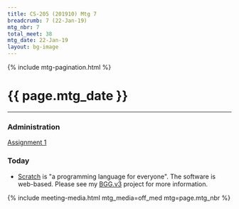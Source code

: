 ```yaml
---
title: CS-205 (201910) Mtg 7
breadcrumb: 7 (22-Jan-19)
mtg_nbr: 7
total_meet: 38
mtg_date: 22-Jan-19
layout: bg-image
---
```

{% include mtg-pagination.html %}
<h1 class="text-center">{{ page.mtg_date }}</h1>
<hr />

### Administration

[Assignment 1](../assignments.html)

### Today

* [Scratch](http://scratch.mit.edu/) is "a programming language for everyone". The software is web-based. Please see my [BGG.v3](https://scratch.mit.edu/projects/281439014/) project for more information.

{% include meeting-media.html mtg_media=off_med mtg=page.mtg_nbr %}
